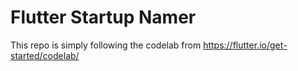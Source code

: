 # Flutter Startup Namer

This repo is simply following the codelab from https://flutter.io/get-started/codelab/